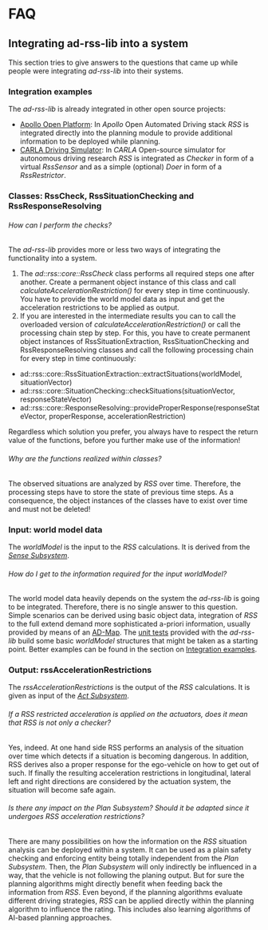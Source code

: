 # FAQ

## Integrating ad-rss-lib into a system
This section tries to give answers to the questions that came up while people were integrating *ad-rss-lib* into their systems.

### Integration examples
The *ad-rss-lib* is already integrated in other open source projects:

- [Apollo Open Platform](https://github.com/ApolloAuto/apollo/tree/master/modules/planning/tasks/deciders/rss_decider): In *Apollo* Open Automated Driving stack *RSS* is integrated directly into the planning module to provide additional information to be deployed while planning.
- [CARLA Driving Simulator](https://github.com/carla-simulator/carla/blob/master/Docs/adv_rss.md): In *CARLA* Open-source simulator for autonomous driving research *RSS* is integrated as *Checker* in form of a virtual _RssSensor_ and as a simple (optional) *Doer* in form of a _RssRestrictor_.

### Classes: RssCheck, RssSituationChecking and RssResponseResolving

###### How can I perform the checks?
The *ad-rss-lib* provides more or less two ways of integrating the functionality into a system.

1. The *ad::rss::core::RssCheck* class performs all required steps one after another. Create a permanent object instance of this class and call *calculateAccelerationRestriction()* for every step in time continuously. You have to provide the world model data as input and get the acceleration restrictions to be applied as output.
2. If you are interested in the intermediate results you can to call the overloaded version of *calculateAccelerationRestriction()* or call the processing chain step by step. For this, you have to create permanent object instances of RssSituationExtraction, RssSituationChecking and RssResponseResolving classes and call the following processing chain for every step in time continuously:

  - ad::rss::core::RssSituationExtraction::extractSituations(worldModel, situationVector)
  - ad::rss::core::SituationChecking::checkSituations(situationVector, responseStateVector)
  - ad::rss::core::ResponseResolving::provideProperResponse(responseStateVector, properResponse, accelerationRestriction)

Regardless which solution you prefer, you always have to respect the return value of the functions, before you further make use of the information!

###### Why are the functions realized within classes?
The observed situations are analyzed by *RSS* over time. Therefore, the processing steps have to store the state of previous time steps. As a consequence, the object instances of the classes have to exist over time and must not be deleted!

### Input: world model data

The *worldModel* is the input to the *RSS* calculations.
It is derived from the [_Sense Subsystem_](ad_rss/HLD-ArchitectureOverview.md#sense-subsystem).

###### How do I get to the information required for the input *worldModel*?
The world model data heavily depends on the system the *ad-rss-lib* is going to be integrated. Therefore, there is no single answer to this question. Simple scenarios can be derived using basic object data, integration of *RSS* to the full extend demand more sophisticated a-priori information, usually provided by means of an [AD-Map](ad_rss_map_integration/Main.md). The [unit tests](https://github.com/intel/ad-rss-lib/blob/master/ad_rss/impl/test/test_support/RssCheckTestBaseT.hpp) provided with the *ad-rss-lib* build some basic *worldModel* structures that might be taken as a starting point. Better examples can be found in the section on [Integration examples](#integration-examples).

### Output: rssAccelerationRestrictions

The *rssAccelerationRestrictions* is the output of the *RSS* calculations.
It is given as input of the [_Act Subsystem_](ad_rss/HLD-ArchitectureOverview.md#act-subsystem).

###### If a RSS restricted acceleration is applied on the actuators, does it mean that RSS is not only a checker?
Yes, indeed. At one hand side RSS performs an analysis of the situation over time which detects if a situation is becoming dangerous. In addition, RSS derives also a proper response for the ego-vehicle on how to get out of such. If finally the resulting acceleration restrictions in longitudinal, lateral left and right directions are considered by the actuation system, the situation will become safe again.

###### Is there any impact on the _Plan Subsystem_? Should it be adapted since it undergoes RSS acceleration restrictions?
There are many possibilities on how the information on the *RSS* situation analysis can be deployed within a system. It can be used as a plain safety checking and enforcing entity being totally independent from the _Plan Subsystem_.
Then, the _Plan Subsystem_ will only indirectly be influenced in a way, that the vehicle is not following the planing output. But for sure the planning algorithms might directly benefit when feeding back the information from *RSS*.
Even beyond, if the planning algorithms evaluate different driving strategies, *RSS* can be applied directly within the planning algorithm to influence the rating. This includes also learning algorithms of AI-based planning approaches.
